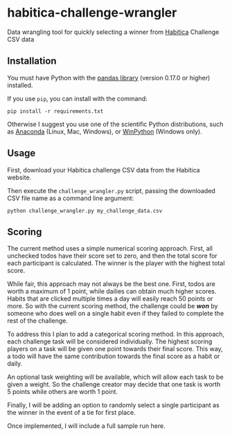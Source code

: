 # habitica-challenge-wrangler
Data wrangling tool for quickly selecting a winner from
[Habitica](https://habitica.com) Challenge CSV data

## Installation

You must have Python with the [pandas library](http://pandas.pydata.org/)
(version 0.17.0 or higher) installed.

If you use `pip`, you can install with the command:

    pip install -r requirements.txt

Otherwise I suggest you use one of the scientific Python distributions, such as
[Anaconda](https://www.continuum.io/) (Linux, Mac, Windows), or
[WinPython](https://winpython.github.io/) (Windows only).

## Usage

First, download your Habitica challenge CSV data from the Habitica website.

Then execute the `challenge_wrangler.py` script, passing the downloaded CSV
file name as a command line argument:

    python challenge_wrangler.py my_challenge_data.csv

## Scoring

The current method uses a simple numerical scoring approach. First, all
unchecked todos have their score set to zero, and then the total score for each
participant is calculated. The winner is the player with the highest total
score.

While fair, this approach may not always be the best one. First, todos are worth
a maximum of 1 point, while dailies can obtain much higher scores. Habits that
are clicked multiple times a day will easily reach 50 points or more. So with
the current scoring method, the challenge could be ***won*** by someone who does
well on a single habit even if they failed to complete the rest of the
challenge.

To address this I plan to add a categorical scoring method. In this approach,
each challenge task will be considered individually. The highest scoring players
on a task will be given one point towards their final score. This way, a todo
will have the same contribution towards the final score as a habit or daily.

An optional task weighting will be available, which will allow each task to be
given a weight. So the challenge creator may decide that one task is worth
5 points while others are worth 1 point.

Finally, I will be adding an option to randomly select a single participant as
the winner in the event of a tie for first place.

Once implemented, I will include a full sample run here.
